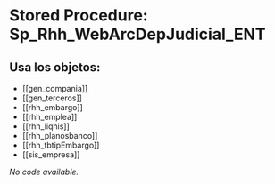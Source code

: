 # Stored Procedure: Sp_Rhh_WebArcDepJudicial_ENT

## Usa los objetos:
- [[gen_compania]]
- [[gen_terceros]]
- [[rhh_embargo]]
- [[rhh_emplea]]
- [[rhh_liqhis]]
- [[rhh_planosbanco]]
- [[rhh_tbtipEmbargo]]
- [[sis_empresa]]

*No code available.*
